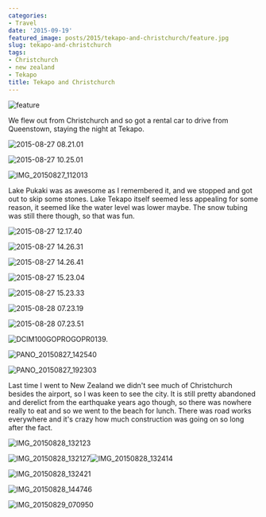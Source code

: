 ```yaml
---
categories:
- Travel
date: '2015-09-19'
featured_image: posts/2015/tekapo-and-christchurch/feature.jpg
slug: tekapo-and-christchurch
tags:
- Christchurch
- new zealand
- Tekapo
title: Tekapo and Christchurch
---
```


![feature](feature.jpg)

We flew out from Christchurch and so got a rental car to drive from Queenstown, staying the night at Tekapo.

![2015-08-27 08.21.01](2015-08-27-08-21-01.jpg " Bungee outside Queenstown")

![2015-08-27 10.25.01](2015-08-27-10-25-01.jpg " Lindis Pass")

![IMG_20150827_112013](img_20150827_112013.jpg " Old Cromwell Town Historic Reserve")

Lake Pukaki was as awesome as I remembered it, and we stopped and got out to skip some stones. Lake Tekapo itself seemed less appealing for some reason, it seemed like the water level was lower maybe. The snow tubing was still there though, so that was fun.

![2015-08-27 12.17.40](2015-08-27-12-17-40.jpg)

![2015-08-27 14.26.31](2015-08-27-14-26-31.jpg " Snow tubing")

![2015-08-27 14.26.41](2015-08-27-14-26-41.jpg " Snow tubing")

![2015-08-27 15.23.04](2015-08-27-15-23-04.jpg)

![2015-08-27 15.23.33](2015-08-27-15-23-33.jpg)

![2015-08-28 07.23.19](2015-08-28-07-23-19.jpg " Church of the Good Shepherd")

![2015-08-28 07.23.51](2015-08-28-07-23-51.jpg " Church of the Good Shepherd")

![DCIM100GOPROGOPR0139.](gopr0139.jpg)

![PANO_20150827_142540](pano_20150827_142540.jpg)

![PANO_20150827_192303](pano_20150827_192303.jpg " Jade Palace Chinese Restaurant")

Last time I went to New Zealand we didn't see much of Christchurch besides the airport, so I was keen to see the city. It is still pretty abandoned and derelict from the earthquake years ago though, so there was nowhere really to eat and so we went to the beach for lunch. There was road works everywhere and it's crazy how much construction was going on so long after the fact.

![IMG_20150828_132123](img_20150828_132123.jpg " Boarded up Cathedral")

![IMG_20150828_132127](img_20150828_132127.jpg)![IMG_20150828_132414](img_20150828_132414.jpg)

![IMG_20150828_132421](img_20150828_132421.jpg)

![IMG_20150828_144746](img_20150828_144746.jpg " Beach at Christchurch")

![IMG_20150829_070950](img_20150829_070950.jpg " Flight home")